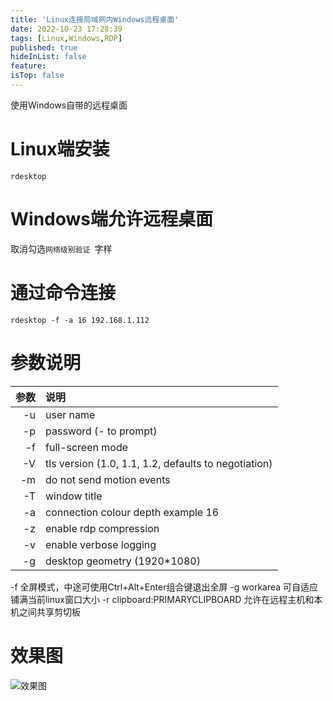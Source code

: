 ```yaml
---
title: 'Linux连接局域网内Windows远程桌面'
date: 2022-10-23 17:28:39
tags: [Linux,Windows,RDP]
published: true
hideInList: false
feature: 
isTop: false
---
```

使用Windows自带的远程桌面

<!-- more -->

# Linux端安装

`rdesktop`

# Windows端允许远程桌面

取消勾选`网络级别验证 `字样

# 通过命令连接

`rdesktop -f -a 16 192.168.1.112`

# 参数说明

参数|说明
---:|:---
-u| user name
-p| password (- to prompt)
-f| full-screen mode
-V| tls version (1.0, 1.1, 1.2, defaults to negotiation)
-m| do not send motion events
-T| window title
-a| connection colour depth example 16
-z| enable rdp compression
-v| enable verbose logging
-g|desktop geometry (1920*1080)

-f 全屏模式，中途可使用Ctrl+Alt+Enter组合键退出全屏
-g workarea 可自适应铺满当前linux窗口大小
-r clipboard:PRIMARYCLIPBOARD 允许在远程主机和本机之间共享剪切板

# 效果图

![效果图](https://s1.ax1x.com/2022/10/23/xgLvaF.jpg)